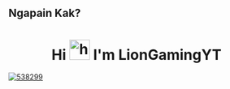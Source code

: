 ## Ngapain Kak?

<h1 align="center"> Hi <img src="https://user-images.githubusercontent.com/1303154/88677602-1635ba80-d120-11ea-84d8-d263ba5fc3c0.gif" width="40px" alt="hi"><ppbr> I'm LionGamingYT</h1>

<p align="center">
  
<a href="https://ibb.co/fv8cR1n"><img src="https://i.ibb.co/6Bvdhn1/538299.jpg" alt="538299" border="0"></a>
